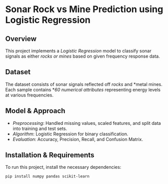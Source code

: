 # Sonar Rock vs Mine Prediction using Logistic Regression

## Overview
This project implements a *Logistic Regression* model to classify sonar signals as either *rocks or mines* based on given frequency response data.

## Dataset
The dataset consists of sonar signals reflected off *rocks* and *metal mines. Each sample contains **60 numerical attributes* representing energy levels at various frequencies.

## Model & Approach
- *Preprocessing*: Handled missing values, scaled features, and split data into training and test sets.
- *Algorithm*: Logistic Regression for binary classification.
- *Evaluation*: Accuracy, Precision, Recall, and Confusion Matrix.

## Installation & Requirements
To run this project, install the necessary dependencies:

```bash
pip install numpy pandas scikit-learn 
